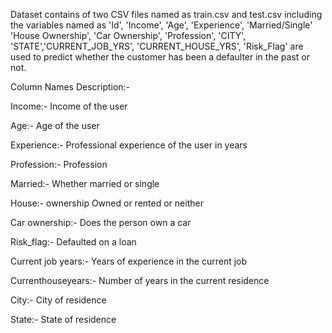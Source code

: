 Dataset contains of two CSV files named as train.csv and test.csv including the variables named as 'Id', 'Income', 'Age', 'Experience', 'Married/Single' 'House Ownership', 'Car Ownership', 'Profession', 'CITY', 'STATE','CURRENT_JOB_YRS', 'CURRENT_HOUSE_YRS', 'Risk_Flag' are used to predict whether the customer has been a defaulter in the past or not.

Column Names Description:-

Income:- Income of the user

Age:- Age of the user

Experience:-  Professional experience of the user in years

Profession:- Profession

Married:- Whether married or single

House:- ownership Owned or rented or neither

Car ownership:- Does the person own a car

Risk_flag:- Defaulted on a loan

Current job years:- Years of experience in the current job

Currenthouseyears:- Number of years in the current residence

City:- City of residence

State:- State of residence

